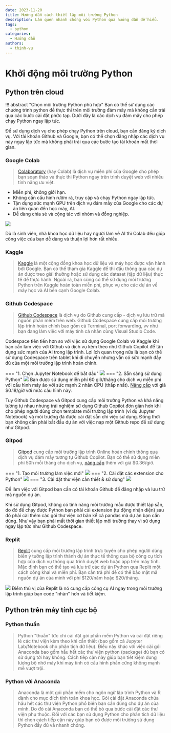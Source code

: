 ```yaml
---
date: 2023-11-20
title: Hướng dẫn cách thiết lập môi trường Python
description: Làm quen nhanh chóng với Python qua hướng dẫn dễ hiểu.
tags:
  - python
categories:
  - Hướng dẫn
authors:
  - thinh-vu
---
```

# Khởi động môi trường Python

## Python trên cloud

!!! abstract "Chọn môi trường Python phù hợp"
	Bạn có thể sử dụng các chương trình python để thực thi trên môi trường đám mây mà không cần trải qua các bước cài đặt phức tạp. Dưới đây là các dịch vụ đám mây cho phép chạy Python ngay lập tức.

Để sử dụng dịch vụ cho phép chạy Python trên cloud, bạn cần đăng ký dịch vụ. Với tài khoản Github và Google, bạn có thể chọn đăng nhập các dịch vụ này ngay lập tức mà không phải trải qua các bước tạo tài khoản mất thời gian.
### Google Colab

> [Colaboratory](https://colab.research.google.com/) (hay Colab) là dịch vụ miễn phí của Google cho phép bạn soạn thảo và thực thi Python ngay trên trình duyệt web với nhiều tính năng ưu việt.

- Miễn phí, không giới hạn.
- Không cần cấu hình rườm rà, truy cập và chạy Python ngay lập tức.
- Tận dụng sức mạnh GPU trên dịch vụ đám mây của Google cho các dự án liên quan đến học máy, AI.
- Dễ dàng chia sẻ và cộng tác với nhóm và đồng nghiệp.

![](../../assets/images/giao-dien-google-colab-lap-trinh-python.png)

Dù là sinh viên, nhà khoa học dữ liệu hay người làm về AI thì Colab đều giúp công việc của bạn dễ dàng và thuận lợi hơn rất nhiều.

### Kaggle

> [Kaggle](https://www.kaggle.com/) là một cộng đồng khoa học dữ liệu và máy học được vận hành bởi Google. Bạn có thể tham gia Kaggle để thi đấu thông qua các dự án được treo giải thưởng hoặc sử dụng các dataset (tập dữ liệu) thực tế để thực hành. Ngoài ra, bạn cũng có thể sử dụng môi trường Python trên Kaggle hoàn toàn miễn phí, phục vụ cho các dự án về máy học và AI bên cạnh Google Colab.

### Github Codespace

> [Github Codespace](https://github.com/features/codespaces) là dịch vụ do Github cung cấp  - dịch vụ lưu trữ mã nguồn phần mềm trên web. Github Codespace cung cấp môi trường lập trình hoàn chỉnh bao gồm cả Terminal, port forwarding, vv như bạn đang làm việc với máy tính cá nhân cùng Visual Studio Code.  

Codespace tiên tiến hơn so với việc sử dụng Google Colab và Kaggle khi bạn cần làm việc với Github và dịch vụ kèm theo như Github Copilot để tận dụng sức mạnh của AI trong lập trình. Lợi ích quan trọng nữa là bạn có thể sử dụng Codespace trên tablet khi di chuyển nhưng vẫn có sức mạnh đầy đủ của một môi trường lập trình hoàn chỉnh.

=== "1. Chọn Jupyter Notebook để bắt đầu"
	![](../../assets/images/su-dung-jupyter-notebook-tren-github-codespace-lap-trinh-python.png)
=== "2. Sẵn sàng sử dụng Python"
	![](../../assets/images/chay-chuong-trinh-python-tren-github-codespace.png)
Bạn được sử dụng miễn phí 60 giờ/tháng cho dịch vụ miễn phí với cấu hình máy ảo với sức mạnh 2 nhân CPU (thấp nhất). [Nâng cấp](https://github.com/pricing/calculator) với giá $0.18/giờ với mức cấu hình này.

Tuy Github Codespace và Gitpod cung cấp môi trường Python và khả năng tương tự nhau nhưng trải nghiệm sử dụng Github Copilot đơn giản hơn khi cho phép người dùng chọn template môi trường lập trình (ví dụ Jupyter Notebook) và môi trường đã được cài đặt sẵn chỉ việc sử dụng. Đồng thời bạn không cần phải bắt đầu dự án với việc nạp một Github repo để sử dụng như Gitpod.
### Gitpod
> [Gitpod](https://www.gitpod.io/) cung cấp môi trường lập trình Online hoàn chỉnh thông qua dịch vụ đám mây tương tự Github Copilot. Bạn có thể sử dụng miễn phí 50h mỗi tháng cho dịch vụ, [nâng cấp](https://www.gitpod.io/pricing) thêm với giá $0.36/giờ.

=== "1. Tạo môi trường làm việc mới"
	![](../../assets/images/thiet-lap-moi-truong-lam-viec-python-voi-gitpod.png)
=== "2. Cài đặt các extension cho Python"
	![](../../assets/images/cai-dat-extension-python-tren-visual-studio-gitpod.png)
=== "3. Cài đặt thư viện cần thiết & sử dụng"
	![](../../assets/images/chay-python-tren-moi-truong-gitpod.png)

Để làm việc với Gitpod bạn cần có tài khoản Github để đăng nhập và lưu trữ mã nguồn dự án.

Khi sử dụng Gitpod, không có tính năng môi trường mẫu được thiết lập sẵn, do đó để chạy được Python bạn phải cài extension (tự động nhận diện) sau đó phải cài thêm các gói thư viện cơ bản kể cả pandas mà dự án bạn cần dùng. Như vậy bạn phải mất thời gian thiết lập môi trường thay vì sử dụng ngay lập tức như Github Codespace.

### Replit

> [Replit](https://replit.com/) cung cấp môi trường lập trình trực tuyến cho phép người dùng biến ý tưởng lập trình thành dự án thực tế thông qua bộ công cụ tích hợp của dịch vụ thông qua trình duyệt web hoặc app trên máy tính. Mặc định bạn có thể tạo và lưu trữ các dự án Python qua Replit một cách công khai và miễn phí. Bạn cần trả phí để có thể bảo mật mã nguồn dự án của mình với phí $120/năm hoặc $20/tháng.

![](../../assets/images/moi-truong-lap-trinh-python-mien-phi-voi-Replit.png)
Điểm thú vị của Replit là nó cung cấp công cụ AI ngay trong môi trường lập trình giúp bạn code "nhàn" hơn và tiết kiệm.
## Python trên máy tính cục bộ

### Python thuần

> Python "thuần" tức chỉ cài đặt gói phần mềm Python và cài đặt riêng lẻ các thư viện kèm theo khi cần thiết (bao gồm cả Jupyter Lab/Notebook cho phân tích dữ liệu). Điều này khác với việc cài gói Anaconda bao gồm hầu hết các thư viện python (package) dù bạn có sử dụng tới hay không. Cách tiếp cận này giúp bạn tiết kiệm dung lượng bộ nhớ máy khi máy tính có cấu hình phần cứng không mạnh mẽ vượt trội. 

### Python với Anaconda

> Anaconda là một gói phần mềm cho ngôn ngữ lập trình Python và R dành cho mục đích tính toán khoa học. Gói cài đặt Anaconda chứa hầu hết các thư viện Python phổ biến bạn cần dùng cho dự án của mình. Do đó cài Anaconda bạn có thể bỏ qua bước cài đặt các thư viện phụ thuộc. Đối với các bạn sử dụng Python cho phân tích dữ liệu thì chọn cách tiếp cận này giúp bạn có được môi trường sử dụng Python đầy đủ và nhanh chóng.

